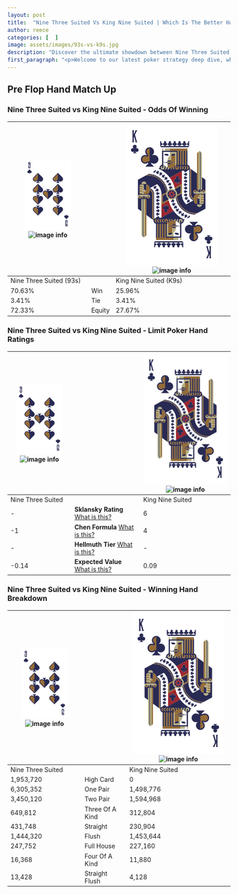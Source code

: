 ```yaml
---
layout: post
title:  "Nine Three Suited Vs King Nine Suited | Which Is The Better Hand In Poker? A Complete Guide"
author: reece
categories: [  ]
image: assets/images/93s-vs-k9s.jpg
description: "Discover the ultimate showdown between Nine Three Suited and King Nine Suited in poker! Uncover the odds, strategies, and scenarios where one hand triumphs over the other. Get ready to up your poker game with this thrilling analysis."
first_paragraph: "<p>Welcome to our latest poker strategy deep dive, where we're pitting two distinct hands against each other in a high-stakes showdown: Nine Three Suited vs King Nine Suited.</p><p>In the dynamic world of poker, every decision counts, and knowing which hand holds the upper hand is key to your success at the table.</p><p>In this article, we'll dissect these two hands, explore the scenarios where one dominates the other, and equip you with the knowledge to make strategic choices that can tip the odds in your favor.</p><p>Get ready to unravel the intriguing dynamics of these poker hands and elevate your game to new heights.</p>"
---
```




[comment]: # (sp0)

## Pre Flop Hand Match Up

<div class="table hand-ratings" markdown="1"> 



### Nine Three Suited vs King Nine Suited - Odds Of Winning


    
| ![image info](assets/images/hand1/9.png) ![image info](assets/images/hand1/3s.png) |  | ![image info](assets/images/hand2/K.png) ![image info](assets/images/hand2/9s.png) |
| -------- | -------- | -------- |
| Nine Three Suited (93s) |  | King Nine Suited (K9s) |
| 70.63% | Win | 25.96% |
| 3.41% | Tie | 3.41% |
| 72.33% | Equity | 27.67% |




[comment]: # (sp1)



### Nine Three Suited vs King Nine Suited - Limit Poker Hand Ratings


    
| ![image info](assets/images/hand1/9.png) ![image info](assets/images/hand1/3s.png) |  | ![image info](assets/images/hand2/K.png) ![image info](assets/images/hand2/9s.png) |
| -------- | -------- | -------- |
| Nine Three Suited |  | King Nine Suited |
| - | **Sklansky Rating** [What is this?](/sklansky-rating-explained) | 6 |
| -1 | **Chen Formula** [What is this?](/chen-formula-explained) | 4 |
| - | **Hellmuth Tier** [What is this?](/Hellmuth-tier-explained) | - |
| -0.14 | **Expected Value** [What is this?](/expected-value-explained) | 0.09 |




[comment]: # (sp2)



### Nine Three Suited vs King Nine Suited - Winning Hand Breakdown


    
| ![image info](assets/images/hand1/9.png) ![image info](assets/images/hand1/3s.png) |  | ![image info](assets/images/hand2/K.png) ![image info](assets/images/hand2/9s.png) |
| -------- | -------- | -------- |
| Nine Three Suited |  | King Nine Suited |
| 1,953,720 | High Card | 0 |
| 6,305,352 | One Pair | 1,498,776 |
| 3,450,120 | Two Pair | 1,594,968 |
| 649,812 | Three Of A Kind | 312,804 |
| 431,748 | Straight | 230,904 |
| 1,444,320 | Flush | 1,453,644 |
| 247,752 | Full House | 227,160 |
| 16,368 | Four Of A Kind | 11,880 |
| 13,428 | Straight Flush | 4,128 |




[comment]: # (sp3)



</div>

[comment]: # (sp4)



[comment]: # (sp5)


